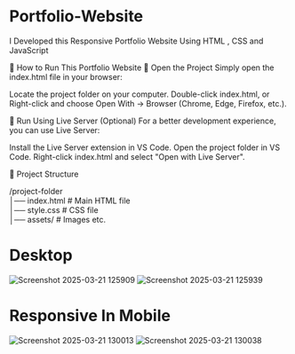 # Portfolio-Website
I Developed this  Responsive Portfolio Website Using HTML , CSS and JavaScript


🚀 How to Run This Portfolio Website
🔹 Open the Project
  Simply open the index.html file in your browser:

  Locate the project folder on your computer.
  Double-click index.html, or
  Right-click and choose Open With → Browser (Chrome, Edge, Firefox, etc.).
  
🔹 Run Using Live Server (Optional)
   For a better development experience, you can use Live Server:

  Install the Live Server extension in VS Code.
  Open the project folder in VS Code.
  Right-click index.html and select "Open with Live Server".

🔹 Project Structure

/project-folder  
│── index.html  # Main HTML file  
│── style.css   # CSS file  
│── assets/     # Images etc.  

# Desktop
![Screenshot 2025-03-21 125909](https://github.com/user-attachments/assets/a4bcbe19-39de-49e3-bba0-521f89938758) 
![Screenshot 2025-03-21 125939](https://github.com/user-attachments/assets/a2607e29-5226-4dde-85bb-6c1b1ca92837)


# Responsive In Mobile

![Screenshot 2025-03-21 130013](https://github.com/user-attachments/assets/4c922771-2995-4b35-bbe5-bdb9dd920bf6)
![Screenshot 2025-03-21 130038](https://github.com/user-attachments/assets/8ec7a9e5-3382-4657-aed5-3f1554bba384)





